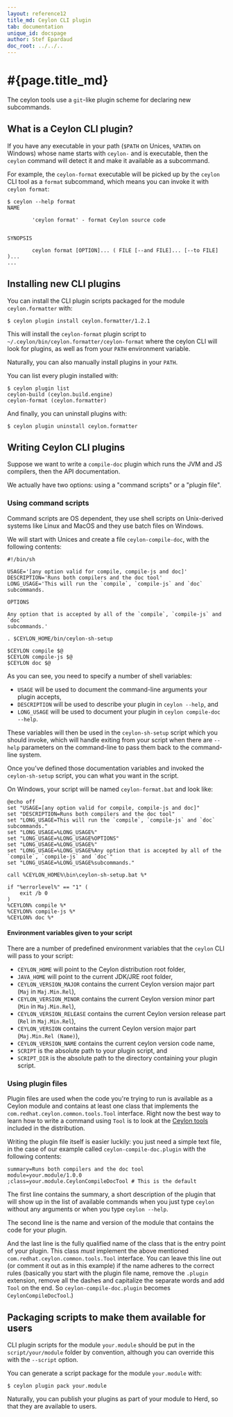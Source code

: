 ```yaml
---
layout: reference12
title_md: Ceylon CLI plugin
tab: documentation
unique_id: docspage
author: Stef Epardaud
doc_root: ../../..
---
```


# #{page.title_md}

The ceylon tools use a `git`-like plugin scheme for declaring new subcommands.

## What is a Ceylon CLI plugin?

If you have any executable in your path (`$PATH` on Unices, `%PATH%` on Windows) whose
name starts with `ceylon-` and is executable, then the `ceylon` command will detect it
and make it available as a subcommand.

For example, the `ceylon-format` executable will be picked up by the `ceylon` CLI tool
as a `format` subcommand, which means you can invoke it with `ceylon format`:

<!-- lang:shell -->
    $ ceylon --help format
    NAME
    
            'ceylon format' - format Ceylon source code
    
    
    SYNOPSIS
    
            ceylon format [OPTION]... ( FILE [--and FILE]... [--to FILE] )...
    ...

## Installing new CLI plugins

You can install the CLI plugin scripts packaged for the module `ceylon.formatter` with:

<!-- lang:shell -->
    $ ceylon plugin install ceylon.formatter/1.2.1

This will install the `ceylon-format` plugin script to `~/.ceylon/bin/ceylon.formatter/ceylon-format`
where the ceylon CLI will look for plugins, as well as from your `PATH` environment variable.

Naturally, you can also manually install plugins in your `PATH`.

You can list every plugin installed with:

<!-- lang:shell -->
    $ ceylon plugin list
    ceylon-build (ceylon.build.engine)
    ceylon-format (ceylon.formatter)

And finally, you can uninstall plugins with:

<!-- lang:shell -->
    $ ceylon plugin uninstall ceylon.formatter

## Writing Ceylon CLI plugins

Suppose we want to write a `compile-doc` plugin which runs the JVM and JS compilers, then the
API documentation.

We actually have two options: using a "command scripts" or a "plugin file".

### Using command scripts

Command scripts are OS dependent, they use shell scripts on Unix-derived systems like Linux
and MacOS and they use batch files on Windows.

We will start with Unices and create a file `ceylon-compile-doc`, with the following
contents:

<!-- lang:shell -->
    #!/bin/sh
    
    USAGE='[any option valid for compile, compile-js and doc]'
    DESCRIPTION='Runs both compilers and the doc tool'
    LONG_USAGE='This will run the `compile`, `compile-js` and `doc` subcommands.
    
    OPTIONS
    
    Any option that is accepted by all of the `compile`, `compile-js` and `doc`
    subcommands.'
    
    . $CEYLON_HOME/bin/ceylon-sh-setup
    
    $CEYLON compile $@
    $CEYLON compile-js $@
    $CEYLON doc $@

As you can see, you need to specify a number of shell variables:

- `USAGE` will be used to document the command-line arguments your plugin accepts,
- `DESCRIPTION` will be used to describe your plugin in `ceylon --help`, and
- `LONG_USAGE` will be used to document your plugin in `ceylon compile-doc --help`.

These variables will then be used in the `ceylon-sh-setup` script which you should invoke,
which will handle exiting from your script when there are `--help` parameters on the command-line
to pass them back to the command-line system.

Once you’ve defined those documentation variables and invoked the `ceylon-sh-setup` script, you can
what you want in the script.

On Windows, your script will be named `ceylon-format.bat` and look like:

<!-- lang:shell -->
    @echo off
    set "USAGE=[any option valid for compile, compile-js and doc]"
    set "DESCRIPTION=Runs both compilers and the doc tool"
    set "LONG_USAGE=This will run the `compile`, `compile-js` and `doc` subcommands."
    set "LONG_USAGE=%LONG_USAGE%"
    set "LONG_USAGE=%LONG_USAGE%OPTIONS"
    set "LONG_USAGE=%LONG_USAGE%"
    set "LONG_USAGE=%LONG_USAGE%Any option that is accepted by all of the `compile`, `compile-js` and `doc`"
    set "LONG_USAGE=%LONG_USAGE%subcommands."
    
    call %CEYLON_HOME%\bin\ceylon-sh-setup.bat %*
    
    if "%errorlevel%" == "1" (
        exit /b 0
    )
    %CEYLON% compile %*
    %CEYLON% compile-js %*
    %CEYLON% doc %*



#### Environment variables given to your script

There are a number of predefined environment variables that the `ceylon` CLI will pass to your
script:

- `CEYLON_HOME` will point to the Ceylon distribution root folder,
- `JAVA_HOME` will point to the current JDK/JRE root folder,
- `CEYLON_VERSION_MAJOR` contains the current Ceylon version major part (`Maj` in `Maj.Min.Rel`),
- `CEYLON_VERSION_MINOR` contains the current Ceylon version minor part (`Min` in `Maj.Min.Rel`),
- `CEYLON_VERSION_RELEASE` contains the current Ceylon version release part (`Rel` in `Maj.Min.Rel`),
- `CEYLON_VERSION` contains the current Ceylon version major part (`Maj.Min.Rel (Name)`),
- `CEYLON_VERSION_NAME` contains the current ceylon version code name,
- `SCRIPT` is the absolute path to your plugin script, and
- `SCRIPT_DIR` is the absolute path to the directory containing your plugin script. 

### Using plugin files

Plugin files are used when the code you're trying to run is available as a Ceylon module and
contains at least one class that implements the `com.redhat.ceylon.common.tools.Tool` interface.
Right now the best way to learn how to write a command using `Tool` is to look at the
[Ceylon tools](https://github.com/ceylon/ceylon/tree/master/compiler-java/src/com/redhat/ceylon/tools)
included in the distribution.

Writing the plugin file itself is easier luckily: you just need a simple text file, in the case
of our example called `ceylon-compile-doc.plugin` with the following contents:

<!-- lang: none -->
    summary=Runs both compilers and the doc tool
    module=your.module/1.0.0
    ;class=your.module.CeylonCompileDocTool # This is the default

The first line contains the summary, a short description of the plugin that will show up in the
list of available commands when you just type `ceylon` without any arguments or when you type
`ceylon --help`.

The second line is the name and version of the module that contains the code for your plugin.

And the last line is the fully qualified name of the class that is the entry point of your
plugin. This class *must* implement the above mentioned `com.redhat.ceylon.common.tools.Tool`
interface. You can leave this line out (or comment it out as in this example) if the name
adheres to the correct rules (basically you start with the plugin file name, remove the
`.plugin` extension, remove all the dashes and capitalize the separate words and add `Tool`
on the end. So `ceylon-compile-doc.plugin` becomes `CeylonCompileDocTool`.)

## Packaging scripts to make them available for users

CLI plugin scripts for the module `your.module` should be put in the `script/your/module` folder 
by convention, although you can override this with the `--script` option.

You can generate a script package for the module `your.module` with:

<!-- lang:shell -->
    $ ceylon plugin pack your.module

Naturally, you can publish your plugins as part of your module to Herd, so that they are available to
users.

